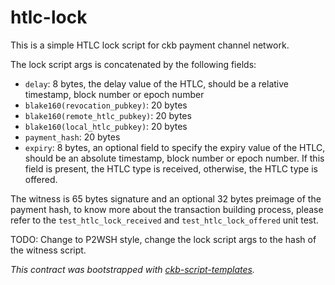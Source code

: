 # htlc-lock

This is a simple HTLC lock script for ckb payment channel network.

The lock script args is concatenated by the following fields:

- `delay`: 8 bytes, the delay value of the HTLC, should be a relative timestamp, block number or epoch number
- `blake160(revocation_pubkey)`: 20 bytes
- `blake160(remote_htlc_pubkey)`: 20 bytes
- `blake160(local_htlc_pubkey)`: 20 bytes
- `payment_hash`: 20 bytes
- `expiry`: 8 bytes, an optional field to specify the expiry value of the HTLC, should be an absolute timestamp, block number or epoch number. If this field is present, the HTLC type is received, otherwise, the HTLC type is offered.

The witness is 65 bytes signature and an optional 32 bytes preimage of the payment hash, to know more about the transaction building process, please refer to the `test_htlc_lock_received` and `test_htlc_lock_offered` unit test.

TODO: Change to P2WSH style, change the lock script args to the hash of the witness script.

*This contract was bootstrapped with [ckb-script-templates].*

[ckb-script-templates]: https://github.com/cryptape/ckb-script-templates
